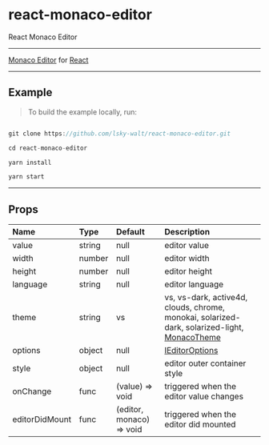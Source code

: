 # react-monaco-editor
 React Monaco Editor

---

[Monaco Editor](https://microsoft.github.io/monaco-editor/) for [React](https://reactjs.org/)


---

## Example

> To build the example locally, run:

```javascript

git clone https://github.com/lsky-walt/react-monaco-editor.git

cd react-monaco-editor

yarn install

yarn start

```

---

## Props

| Name | Type | Default | Description |
|:--------------|:-------------|:-------------|:---------------|
| value | string | null | editor value |
| width | number | null | editor width |
| height | number | null | editor height |
| language | string | null | editor language |
| theme | string | vs | vs, vs-dark, active4d, clouds, chrome, monokai, solarized-dark, solarized-light, [MonacoTheme](https://github.com/brijeshb42/monaco-themes) |
| options | object | null | [IEditorOptions](https://microsoft.github.io/monaco-editor/api/interfaces/monaco.editor.ieditoroptions.html) |
| style | object | null | editor outer container style |
| onChange | func | (value) => void | triggered when the editor value changes |
| editorDidMount | func | (editor, monaco) => void | triggered when the editor did mounted |
